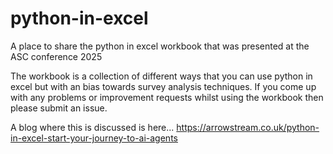 # python-in-excel
A place to share the python in excel workbook that was presented at the ASC conference 2025

The workbook is a collection of different ways that you can use python in excel but with an bias towards survey analysis techniques.
If you come up with any problems or improvement requests whilst using the workbook then please submit an issue.

A blog where this is discussed is here...
https://arrowstream.co.uk/python-in-excel-start-your-journey-to-ai-agents
